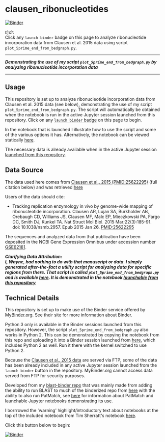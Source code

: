 # clausen_ribonucleotides

[![Binder](http://mybinder.org/badge.svg)](http://beta.mybinder.org/v2/gh/fomightez/clausen_ribonucleotides/master?filepath=index.ipynb)

*tl;dr:*  
Click any `launch binder` badge on this page to analyze ribonucleotide incorporation data from Clausen et al. 2015 data using script `plot_5prime_end_from_bedgraph.py`.


------

***Demonstrating the use of my script `plot_5prime_end_from_bedgraph.py` by analyzing ribonucleotide incorporation data***



-------



Usage
-----

This repository is set up to analyze ribonucleotide incorporation data from Clausen et al. 2015 data (see below), demonstrating the use of my script `plot_5prime_end_from_bedgraph.py`. The script will automatically be obtained when the notebook is run in the active Jupyter session launched from this repository. Click on any [`launch binder` badge](http://beta.mybinder.org/v2/gh/fomightez/clausen_ribonucleotides/master?filepath=index.ipynb) on this page to begin.

In the notebook that is launched I illustrate how to use the script and some of the various options it has.  Alternatively, the notebook can be viewed statically [here](https://nbviewer.jupyter.org/github/fomightez/clausen_ribonucleotides/blob/master/index.ipynb).

The necessary data is already available when in the active Jupyter session [launched from this repository](http://beta.mybinder.org/v2/gh/fomightez/clausen_ribonucleotides/master?filepath=index.ipynb).




Data Source
-----------


The data used here comes from [Clausen et al., 2015 (PMID:25622295)](https://www.ncbi.nlm.nih.gov/pubmed/25622295) (full citation below) and was retrieved [here](https://www.ncbi.nlm.nih.gov/geo/query/acc.cgi?acc=GSE62181)

Users of the data should cite:

- Tracking replication enzymology in vivo by genome-wide mapping of ribonucleotide incorporation. Clausen AR, Lujan SA, Burkholder AB, Orebaugh CD, Williams JS, Clausen MF, Malc EP, Mieczkowski PA, Fargo DC, Smith DJ, Kunkel TA. Nat Struct Mol Biol. 2015 Mar;22(3):185-91. doi: 10.1038/nsmb.2957. Epub 2015 Jan 26. [PMID:25622295](https://www.ncbi.nlm.nih.gov/pubmed/25622295?dopt=Citation)

The sequences and analyzed data from that publication have been deposited in the NCBI Gene Expression Omnibus under accession number [GSE62181](https://www.ncbi.nlm.nih.gov/geo/query/acc.cgi?acc=GSE62181).


***Clarifying Data Attribution:   
I, Wayne, had nothing to do with that manuscript or data. I simply generated after-the-fact a utility script for analyzing data for specific regions from there. That script is called `plot_5prime_end_from_bedgraph.py` and is available [here](https://github.com/fomightez/sequencework/tree/master/plot_read_data). It is demonstrated in the notebook [launchable from this repository](http://beta.mybinder.org/v2/gh/fomightez/clausen_ribonucleotides/master?filepath=index.ipynb)***



Technical Details
-----------------

This repository is set up to make use of the Binder service offered by [MyBinder.org](https://mybinder.org/). See their site for more information about Binder.

Python 3 only is available in the Binder sessions launched from this repository. However, the script `plot_5prime_end_from_bedgraph.py` also works in Python 2. This can be demonstrated by copying the notebook from this repo and uploading it into a Binder session launched from [here](https://github.com/fomightez/mcscan-blast-binder), which includes Python 2 as well. Run it there with the kernel switched to use Python 2.

Because the [Clausen et al., 2015 data](https://www.ncbi.nlm.nih.gov/geo/query/acc.cgi?acc=GSE62181) are served via FTP, some of the data has been already included in any active Jupyter session launched from the `launch binder` button in the repository. MyBinder.org cannot access data served from FTP for security purposes.

Developed from my [blast-binder repo](https://github.com/fomightez/blast-binder) that was mainly made from adding the ability to run BLAST to much of the binderized repo from [here](https://github.com/fomightez/qgrid-notebooks) with the ability to also run PatMatch, see [here](https://github.com/fomightez/patmatch-binder) for information about PatMatch and launchable Jupyter notebooks demonstrating its use.

I borrrowed the 'warning' highlight/introductory text about notebooks at the top of the included notebook from Tim Sherratt's notebook [here](https://github.com/GLAM-Workbench/te-papa-api/blob/master/Exploring-the-Te-Papa-collection-API.ipynb).


Click this button below to begin:

[![Binder](http://mybinder.org/badge.svg)](http://beta.mybinder.org/v2/gh/fomightez/clausen_ribonucleotides/master?filepath=index.ipynb)

